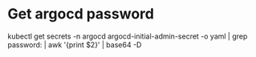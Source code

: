 # Get argocd password

kubectl get secrets -n argocd argocd-initial-admin-secret -o yaml | grep password: | awk '{print $2}' | base64 -D
